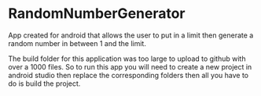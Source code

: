 # RandomNumberGenerator
App created for android that allows the user to put in a limit then generate a random number in between 1 and the limit.

The build folder for this application was too large to upload to github with over a 1000 files. So to run this app you will need to create a new project in android studio then replace the corresponding folders then all you have to do is build the project.
